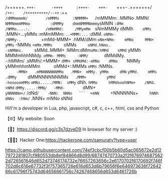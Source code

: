 /++++++.         `+++-       -++++      :++++-    +++-    `+++-    .+++++++/`            /++:    /++++++++++/--++`     :++                                        
`/dMMmmmmN/        /mMMMs      :NMMMM+   `/mMMMm:   .MMNo    .MMN/   `NMMNmmmMMmo         :dMMMy    dmmNMMMNmmmy`sMMN   `:dMm                                        
/NMMo....:.       /mMmMMd:     /MMymMm  `sNmMMMy    dMMh`    sMMs`   .MMN+...yMMs        :mMmMMm:   `..+MMM:...` :dMM. `oNMm-                                        
/NMMy-.         `+mMd-MMM+    .hMM/dMm `oNm+NMm-    mMNo     MMN+    yMMs`  -NMMs      `+mMm.MMMs     `oMMs`      oNMd.hNmo.                                         
 -sNMNms.      `sMMd..MMM+    :MMm:dMm`oMm:hMMd    sMMd`    yMMh     MMMmhhhNMdy.     `oMMm- MMMs     -NMM/       `dMMdMy.                                           
   -:hMMm/    .sMMh/:+MMM+   `dMM+ sMMdMd:-mMNo    dMNo    `NMMy    yMMmhhmMMm`      `oMMd+::MMMs    `oMMs`        :NMNs.                                            
`     -MMN+   .mMNNNNNNNMMo   .MMN+  mMMy. yMMm     dMN`   `yMMd.    mMMs  .dMMy     `dMMNNNNNNMMs`   .MMM+         yMMd                                              
-hooooomMMs`  `mMNs...../MMN:  oMMy`  dNh. `hMMo     hMMdooohNMm+    /NMd.   +NMd`   `dMMy.....:MMN/   -MMd-        `dMN+                                              
`yNNNNNm+/`  /dNd/`     -NNN:  NNNo   ```  +mNN      `+NNNNNNs+`     hNNh     dNNs  :hNm/`     .NNN+   mNNo         sNNd         



Hi!I'm a developer in Lua, php, javascript, c#, c, c++, html, css and Python




【🌐】My website: Soon

【🌌】https://discord.gg/c3s7dzveD9 In browser for my server :)

【🐱‍💻】Hacker One:https://hackerone.com/samuraty?type=user

https://camo.githubusercontent.com/74ef3cbcf00b5b60d5ac065672e2d127972281807cf980553db8ef84866d8d99/68747470733a2f2f6769746875622d726561646d652d73746174732e76657263656c2e6170702f6170692f746f702d6c616e67732f3f757365726e616d653d6b79656f6e646973636f7264266c61796f75743d64656661756c74267468656d653d6461726b
